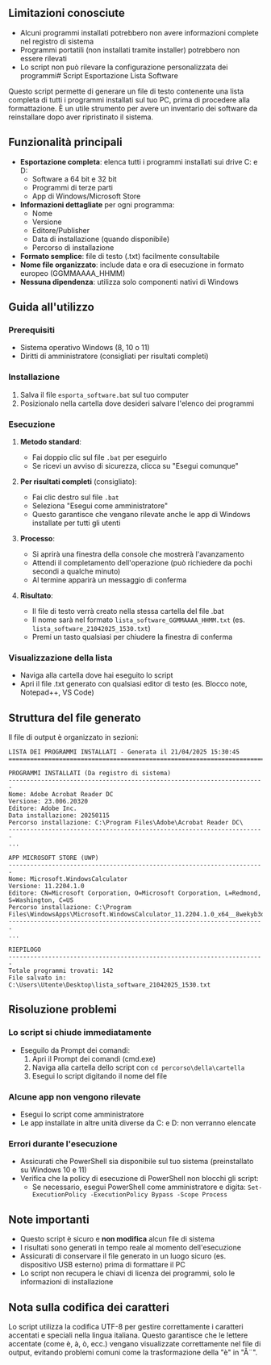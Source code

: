 ## Limitazioni conosciute

- Alcuni programmi installati potrebbero non avere informazioni complete nel registro di sistema
- Programmi portatili (non installati tramite installer) potrebbero non essere rilevati
- Lo script non può rilevare la configurazione personalizzata dei programmi# Script Esportazione Lista Software

Questo script permette di generare un file di testo contenente una lista completa di tutti i programmi installati sul tuo PC, prima di procedere alla formattazione. È un utile strumento per avere un inventario dei software da reinstallare dopo aver ripristinato il sistema.

## Funzionalità principali

- **Esportazione completa**: elenca tutti i programmi installati sui drive C: e D:
  - Software a 64 bit e 32 bit
  - Programmi di terze parti 
  - App di Windows/Microsoft Store
- **Informazioni dettagliate** per ogni programma:
  - Nome
  - Versione
  - Editore/Publisher
  - Data di installazione (quando disponibile)
  - Percorso di installazione
- **Formato semplice**: file di testo (.txt) facilmente consultabile
- **Nome file organizzato**: include data e ora di esecuzione in formato europeo (GGMMAAAA_HHMM)
- **Nessuna dipendenza**: utilizza solo componenti nativi di Windows

## Guida all'utilizzo

### Prerequisiti
- Sistema operativo Windows (8, 10 o 11)
- Diritti di amministratore (consigliati per risultati completi)

### Installazione
1. Salva il file `esporta_software.bat` sul tuo computer
2. Posizionalo nella cartella dove desideri salvare l'elenco dei programmi

### Esecuzione
1. **Metodo standard**:
   - Fai doppio clic sul file `.bat` per eseguirlo
   - Se ricevi un avviso di sicurezza, clicca su "Esegui comunque"

2. **Per risultati completi** (consigliato):
   - Fai clic destro sul file `.bat`
   - Seleziona "Esegui come amministratore"
   - Questo garantisce che vengano rilevate anche le app di Windows installate per tutti gli utenti

3. **Processo**:
   - Si aprirà una finestra della console che mostrerà l'avanzamento
   - Attendi il completamento dell'operazione (può richiedere da pochi secondi a qualche minuto)
   - Al termine apparirà un messaggio di conferma

4. **Risultato**:
   - Il file di testo verrà creato nella stessa cartella del file .bat
   - Il nome sarà nel formato `lista_software_GGMMAAAA_HHMM.txt` (es. `lista_software_21042025_1530.txt`)
   - Premi un tasto qualsiasi per chiudere la finestra di conferma

### Visualizzazione della lista
- Naviga alla cartella dove hai eseguito lo script
- Apri il file .txt generato con qualsiasi editor di testo (es. Blocco note, Notepad++, VS Code)

## Struttura del file generato

Il file di output è organizzato in sezioni:

```
LISTA DEI PROGRAMMI INSTALLATI - Generata il 21/04/2025 15:30:45
=======================================================================

PROGRAMMI INSTALLATI (Da registro di sistema)
-----------------------------------------------------------------------
Nome: Adobe Acrobat Reader DC
Versione: 23.006.20320
Editore: Adobe Inc.
Data installazione: 20250115
Percorso installazione: C:\Program Files\Adobe\Acrobat Reader DC\
-----------------------------------------------------------------------
...

APP MICROSOFT STORE (UWP)
-----------------------------------------------------------------------
Nome: Microsoft.WindowsCalculator
Versione: 11.2204.1.0
Editore: CN=Microsoft Corporation, O=Microsoft Corporation, L=Redmond, S=Washington, C=US
Percorso installazione: C:\Program Files\WindowsApps\Microsoft.WindowsCalculator_11.2204.1.0_x64__8wekyb3d8bbwe
-----------------------------------------------------------------------
...

RIEPILOGO
-----------------------------------------------------------------------
Totale programmi trovati: 142
File salvato in: C:\Users\Utente\Desktop\lista_software_21042025_1530.txt
```

## Risoluzione problemi

### Lo script si chiude immediatamente
- Eseguilo da Prompt dei comandi:
  1. Apri il Prompt dei comandi (cmd.exe)
  2. Naviga alla cartella dello script con `cd percorso\della\cartella`
  3. Esegui lo script digitando il nome del file

### Alcune app non vengono rilevate
- Esegui lo script come amministratore
- Le app installate in altre unità diverse da C: e D: non verranno elencate

### Errori durante l'esecuzione
- Assicurati che PowerShell sia disponibile sul tuo sistema (preinstallato su Windows 10 e 11)
- Verifica che la policy di esecuzione di PowerShell non blocchi gli script:
  - Se necessario, esegui PowerShell come amministratore e digita:
    `Set-ExecutionPolicy -ExecutionPolicy Bypass -Scope Process`

## Note importanti

- Questo script è sicuro e **non modifica** alcun file di sistema
- I risultati sono generati in tempo reale al momento dell'esecuzione
- Assicurati di conservare il file generato in un luogo sicuro (es. dispositivo USB esterno) prima di formattare il PC
- Lo script non recupera le chiavi di licenza dei programmi, solo le informazioni di installazione

## Nota sulla codifica dei caratteri

Lo script utilizza la codifica UTF-8 per gestire correttamente i caratteri accentati e speciali nella lingua italiana. Questo garantisce che le lettere accentate (come è, à, ò, ecc.) vengano visualizzate correttamente nel file di output, evitando problemi comuni come la trasformazione della "è" in "Ã¨".
